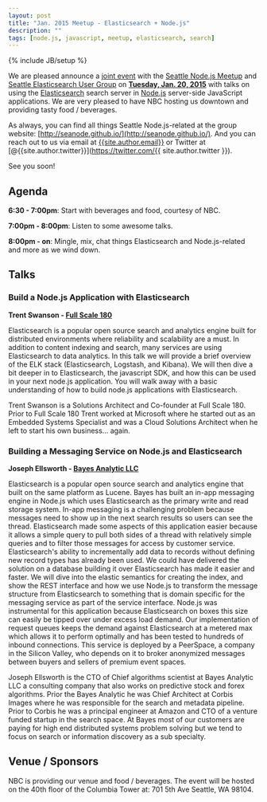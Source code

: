 ```yaml
---
layout: post
title: "Jan. 2015 Meetup - Elasticsearch + Node.js"
description: ""
tags: [node.js, javascript, meetup, elasticsearch, search]
---
```

{% include JB/setup %}

We are pleased announce a [joint event](http://www.meetup.com/Seattle-Node-js/events/219191483/) with the
[Seattle Node.js Meetup](http://www.meetup.com/Seattle-Node-js/)
and
[Seattle Elasticsearch User Group](http://www.meetup.com/Seattle-ElasticSearch-Meetup/)
on [**Tuesday, Jan. 20, 2015**](http://www.meetup.com/Seattle-Node-js/events/219191483/)
with talks on using the
[Elasticsearch](http://www.elasticsearch.org/) search server in
[Node.js](http://nodejs.org/) server-side JavaScript applications. We are very
pleased to have NBC hosting us downtown and providing tasty food / beverages.

As always, you can find all things Seattle Node.js-related at the group website:
[http://seanode.github.io/](http://seanode.github.io/). And you can reach out to
us via email at [{{site.author.email}}](mailto:{{site.author.email}}) or Twitter
at [@{{site.author.twitter}}](https://twitter.com/{{ site.author.twitter }}).

See you soon!

## Agenda

**6:30 - 7:00pm**: Start with beverages and food, courtesy of NBC.

**7:00pm - 8:00pm**: Listen to some awesome talks.

**8:00pm - on**: Mingle, mix, chat things Elasticsearch and Node.js-related and more as we wind
down.

<!-- more start -->

## Talks

### Build a Node.js Application with Elasticsearch

**Trent Swanson - [Full Scale 180](http://www.fullscale180.com/)**

Elasticsearch is a popular open source search and analytics engine built for distributed environments where reliability and scalability are a must. In addition to content indexing and search, many services are using Elasticsearch to data analytics. In this talk we will provide a brief overview of the ELK stack (Elasticsearch, Logstash, and Kibana). We will then dive a bit deeper in to Elasticsearch, the javascript SDK, and how this can be used in your next node.js application. You will walk away with a basic understanding of how to build node.js applications with Elasticsearch.

Trent Swanson is a Solutions Architect and Co-founder at Full Scale 180. Prior to Full Scale 180 Trent worked at Microsoft where he started out as an Embedded Systems Specialist and was a Cloud Solutions Architect when he left to start his own business... again.

### Building a Messaging Service on Node.js and Elasticsearch

**Joseph Ellsworth - [Bayes Analytic LLC](http://bayesanalytic.com/)**

Elasticsearch is a popular open source search and analytics engine that built on the same platform as Lucene. Bayes has built an in-app messaging engine in Node.js which uses Elasticsearch as the primary write and read storage system. In-app messaging is a challenging problem because messages need to show up in the next search results so users can see the thread. Elasticsearch made some aspects of this application easier because it allows a simple query to pull both sides of a thread with relatively simple queries and to filter those messages for access by customer service. Elasticsearch's ability to incrementally add data to records without defining new record types has already been used. We could have delivered the solution on a database building it over Elasticsearch has made it easier and faster. We will dive into the elastic semantics for creating the index, and show the REST interface and how we use Node.js to transform the message structure from Elasticsearch to something that is domain specific for the messaging service as part of the service interface. Node.js was instrumental for this application because Elasticsearch on boxes this size can easily be tipped over under excess load demand. Our implementation of request queues keeps the demand against Elasticsearch at a metered max which allows it to perform optimally and has been tested to hundreds of inbound connections. This service is deployed by a PeerSpace, a company in the Silicon Valley, who depends on it to broker anonymized messages between buyers and sellers of premium event spaces.

Joseph Ellsworth is the CTO of Chief algorithms scientist at Bayes Analytic LLC a consulting company that also works on predictive stock and forex algorithms. Prior the Bayes Analytic he was Chief Architect at Corbis Images where he was responsible for the search and metadata pipeline. Prior to Corbis he was a principal engineer at Amazon and CTO of a venture funded startup in the search space. At Bayes most of our customers are paying for high end distributed systems problem solving but we tend to focus on search or information discovery as a sub specialty.

## Venue / Sponsors

NBC is providing our venue and food / beverages. The event will be hosted on
the 40th floor of the Columbia Tower at: 701 5th Ave Seattle, WA 98104.

<!-- more end -->
